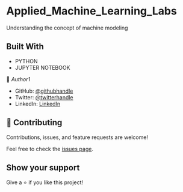 # Applied_Machine_Learning_Labs

Understanding the concept of machine modeling 

## Built With

- PYTHON
- JUPYTER NOTEBOOK




👤 *Author1*

- GitHub: [@githubhandle](https://github.com/isa-cpu)
- Twitter: [@twitterhandle](https://twitter.com/isaac_opei)
- LinkedIn: [LinkedIn](https://www.linkedin.com/in/isaac-opei-6728a7196/)


## 🤝 Contributing

Contributions, issues, and feature requests are welcome!

Feel free to check the [issues page](../../issues/).

## Show your support

Give a ⭐ if you like this project!
